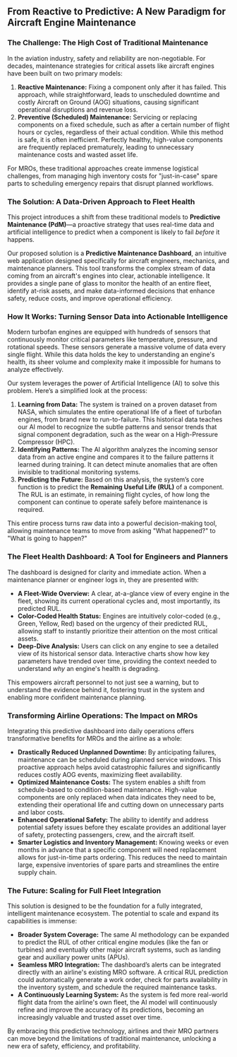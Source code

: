 ## **From Reactive to Predictive: A New Paradigm for Aircraft Engine Maintenance**

### **The Challenge: The High Cost of Traditional Maintenance**

In the aviation industry, safety and reliability are non-negotiable. For decades, maintenance strategies for critical assets like aircraft engines have been built on two primary models:

1. **Reactive Maintenance:** Fixing a component only after it has failed. This approach, while straightforward, leads to unscheduled downtime and costly Aircraft on Ground (AOG) situations, causing significant operational disruptions and revenue loss.  
2. **Preventive (Scheduled) Maintenance:** Servicing or replacing components on a fixed schedule, such as after a certain number of flight hours or cycles, regardless of their actual condition. While this method is safe, it is often inefficient. Perfectly healthy, high-value components are frequently replaced prematurely, leading to unnecessary maintenance costs and wasted asset life.

For MROs, these traditional approaches create immense logistical challenges, from managing high inventory costs for "just-in-case" spare parts to scheduling emergency repairs that disrupt planned workflows.

### **The Solution: A Data-Driven Approach to Fleet Health**

This project introduces a shift from these traditional models to **Predictive Maintenance (PdM)**—a proactive strategy that uses real-time data and artificial intelligence to predict when a component is likely to fail *before* it happens.  

Our proposed solution is a **Predictive Maintenance Dashboard**, an intuitive web application designed specifically for aircraft engineers, mechanics, and maintenance planners. This tool transforms the complex stream of data coming from an aircraft's engines into clear, actionable intelligence. It provides a single pane of glass to monitor the health of an entire fleet, identify at-risk assets, and make data-informed decisions that enhance safety, reduce costs, and improve operational efficiency.  

### **How It Works: Turning Sensor Data into Actionable Intelligence**

Modern turbofan engines are equipped with hundreds of sensors that continuously monitor critical parameters like temperature, pressure, and rotational speeds. These sensors generate a massive volume of data every single flight. While this data holds the key to understanding an engine's health, its sheer volume and complexity make it impossible for humans to analyze effectively.  

Our system leverages the power of Artificial Intelligence (AI) to solve this problem. Here’s a simplified look at the process:

1. **Learning from Data:** The system is trained on a proven dataset from NASA, which simulates the entire operational life of a fleet of turbofan engines, from brand new to run-to-failure. This historical data teaches our AI model to recognize the subtle patterns and sensor trends that signal component degradation, such as the wear on a High-Pressure Compressor (HPC).    
2. **Identifying Patterns:** The AI algorithm analyzes the incoming sensor data from an active engine and compares it to the failure patterns it learned during training. It can detect minute anomalies that are often invisible to traditional monitoring systems.    
3. **Predicting the Future:** Based on this analysis, the system’s core function is to predict the **Remaining Useful Life (RUL)** of a component. The RUL is an estimate, in remaining flight cycles, of how long the component can continue to operate safely before maintenance is required.  

This entire process turns raw data into a powerful decision-making tool, allowing maintenance teams to move from asking "What happened?" to "What is going to happen?"

### **The Fleet Health Dashboard: A Tool for Engineers and Planners**

The dashboard is designed for clarity and immediate action. When a maintenance planner or engineer logs in, they are presented with:

* **A Fleet-Wide Overview:** A clear, at-a-glance view of every engine in the fleet, showing its current operational cycles and, most importantly, its predicted RUL.  
* **Color-Coded Health Status:** Engines are intuitively color-coded (e.g., Green, Yellow, Red) based on the urgency of their predicted RUL, allowing staff to instantly prioritize their attention on the most critical assets.  
* **Deep-Dive Analysis:** Users can click on any engine to see a detailed view of its historical sensor data. Interactive charts show how key parameters have trended over time, providing the context needed to understand *why* an engine's health is degrading.

This empowers aircraft personnel to not just see a warning, but to understand the evidence behind it, fostering trust in the system and enabling more confident maintenance planning.

### **Transforming Airline Operations: The Impact on MROs**

Integrating this predictive dashboard into daily operations offers transformative benefits for MROs and the airline as a whole:

* **Drastically Reduced Unplanned Downtime:** By anticipating failures, maintenance can be scheduled during planned service windows. This proactive approach helps avoid catastrophic failures and significantly reduces costly AOG events, maximizing fleet availability.    
* **Optimized Maintenance Costs:** The system enables a shift from schedule-based to condition-based maintenance. High-value components are only replaced when data indicates they need to be, extending their operational life and cutting down on unnecessary parts and labor costs.    
* **Enhanced Operational Safety:** The ability to identify and address potential safety issues before they escalate provides an additional layer of safety, protecting passengers, crew, and the aircraft itself.    
* **Smarter Logistics and Inventory Management:** Knowing weeks or even months in advance that a specific component will need replacement allows for just-in-time parts ordering. This reduces the need to maintain large, expensive inventories of spare parts and streamlines the entire supply chain.

### **The Future: Scaling for Full Fleet Integration**

This solution is designed to be the foundation for a fully integrated, intelligent maintenance ecosystem. The potential to scale and expand its capabilities is immense:

* **Broader System Coverage:** The same AI methodology can be expanded to predict the RUL of other critical engine modules (like the fan or turbines) and eventually other major aircraft systems, such as landing gear and auxiliary power units (APUs).  
* **Seamless MRO Integration:** The dashboard’s alerts can be integrated directly with an airline's existing MRO software. A critical RUL prediction could automatically generate a work order, check for parts availability in the inventory system, and schedule the required maintenance tasks.  
* **A Continuously Learning System:** As the system is fed more real-world flight data from the airline's own fleet, the AI model will continuously refine and improve the accuracy of its predictions, becoming an increasingly valuable and trusted asset over time.  

By embracing this predictive technology, airlines and their MRO partners can move beyond the limitations of traditional maintenance, unlocking a new era of safety, efficiency, and profitability.

